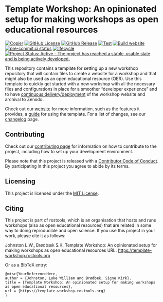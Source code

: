 

# Template Workshop: An opinionated setup for making workshops as open educational resources

<!-- TODO: DOI here -->

[![Copier](https://img.shields.io/endpoint?url=https://raw.githubusercontent.com/copier-org/copier/master/img/badge/badge-grayscale-inverted-border-teal.json?raw=true)](https://github.com/copier-org/copier)
[![GitHub
License](https://img.shields.io/github/license/rostools/template-workshop)](https://github.com/rostools/template-workshop/blob/main/LICENSE.md)
[![GitHub
Release](https://img.shields.io/github/v/release/rostools/template-workshop)](https://github.com/rostools/template-workshop/releases/latest)
[![Test](https://github.com/rostools/template-workshop/actions/workflows/test.yml/badge.svg)](https://github.com/rostools/template-workshop/actions/workflows/test.yml)
[![Build
website](https://github.com/rostools/template-workshop/actions/workflows/build-website.yml/badge.svg)](https://github.com/rostools/template-workshop/actions/workflows/build-website.yml)
[![pre-commit.ci
status](https://results.pre-commit.ci/badge/github/rostools/template-workshop/main.svg)](https://results.pre-commit.ci/latest/github/rostools/template-workshop/main)
[![lifecycle](https://lifecycle.r-lib.org/articles/figures/lifecycle-experimental.svg)](https://lifecycle.r-lib.org/articles/stages.html#experimental)
[![Project Status: Active – The project has reached a stable, usable
state and is being actively
developed.](https://www.repostatus.org/badges/latest/active.svg)](https://www.repostatus.org/#active)

This repository contains a template for setting up a new workshop
repository that will contain files to create a website for a workshop
and that might also be used as an open educational resource (OER). Use
this template to quickly get started with a new workshop with all the
necessary files and configurations in place for a smoother “developer
experience” and to have [continuous
delivery/deployment](https://en.wikipedia.org/wiki/Continuous_delivery)
of the workshop website and archival to Zenodo.

Check out our [website](https://template-workshop.rostools.org/) for
more information, such as the features it provides, a
[guide](https://template-workshop.rostools.org/docs/guide/) for using
the template. For a list of changes, see our
[changelog](https://template-workshop.rostools.org/docs/releases/) page.

## Contributing

Check out our [contributing
page](https://template-workshop.rostools.org/contributing/) for
information on how to contribute to the project, including how to set up
your development environment.

Please note that this project is released with a [Contributor Code of
Conduct](https://github.com/rostools/template-workshop/blob/main/CODE_OF_CONDUCT.md).
By participating in this project you agree to abide by its terms.

## Licensing

This project is licensed under the [MIT
License](https://github.com/rostools/template-workshop/blob/main/LICENSE.md).

## Citing

This project is part of rostools, which is an organisation that hosts
and runs workshops (also as open educational resources) that are related
in some way to doing reproducible and open science. If you use this
project in your work, please cite it as follows:

Johnston L.W., Brødbæk S.K. Template Workshop: An opinionated setup for
making workshops as open educational resources URL:
https://template-workshop.rostools.org

Or as a BibTeX entry:

    @misc{YourReferenceHere,
    author = {Johnston, Luke William and Brødbæk, Signe Kirk},
    title = {Template Workshop: An opinionated setup for making workshops as open educational resources},
    url = {https://template-workshop.rostools.org}
    }
